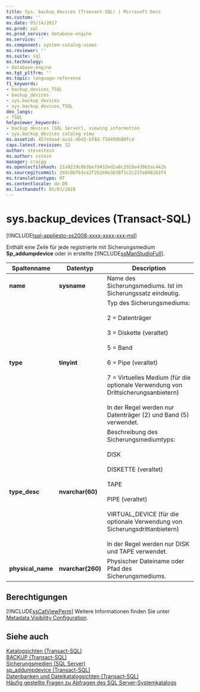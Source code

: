 ```yaml
---
title: Sys. backup_devices (Transact-SQL) | Microsoft Docs
ms.custom: ''
ms.date: 03/14/2017
ms.prod: sql
ms.prod_service: database-engine
ms.service: ''
ms.component: system-catalog-views
ms.reviewer: ''
ms.suite: sql
ms.technology:
- database-engine
ms.tgt_pltfrm: ''
ms.topic: language-reference
f1_keywords:
- backup_devices_TSQL
- backup_devices
- sys.backup_devices
- sys.backup_devices_TSQL
dev_langs:
- TSQL
helpviewer_keywords:
- backup devices [SQL Server], viewing information
- sys.backup_devices catalog view
ms.assetid: 457edaa4-aca1-4bd3-bf8d-734490b80fcd
caps.latest.revision: 32
author: stevestein
ms.author: sstein
manager: craigg
ms.openlocfilehash: 21a9219c0b3be7d432ed2a8c2918e43962ac441b
ms.sourcegitcommit: 2ddc0bfb3ce2f2b160e3638f1c2c237a898263f4
ms.translationtype: HT
ms.contentlocale: de-DE
ms.lasthandoff: 05/03/2018
---
```

# <a name="sysbackupdevices-transact-sql"></a>sys.backup_devices (Transact-SQL)
[!INCLUDE[tsql-appliesto-ss2008-xxxx-xxxx-xxx-md](../../includes/tsql-appliesto-ss2008-xxxx-xxxx-xxx-md.md)]

  Enthält eine Zeile für jede registrierte mit Sicherungsmedium **Sp_addumpdevice** oder in erstellte [!INCLUDE[ssManStudioFull](../../includes/ssmanstudiofull-md.md)].  
  
|Spaltenname|Datentyp|Description|  
|-----------------|---------------|-----------------|  
|**name**|**sysname**|Name des Sicherungsmediums. Ist im Sicherungssatz eindeutig.|  
|**type**|**tinyint**|Typ des Sicherungsmediums:<br /><br /> 2 = Datenträger<br /><br /> 3 = Diskette (veraltet)<br /><br /> 5 = Band<br /><br /> 6 = Pipe (veraltet)<br /><br /> 7 = Virtuelles Medium (für die optionale Verwendung von Drittsicherungsanbietern)<br /><br /> In der Regel werden nur Datenträger (2) und Band (5) verwendet.|  
|**type_desc**|**nvarchar(60)**|Beschreibung des Sicherungsmediumtyps:<br /><br /> DISK<br /><br /> DISKETTE (veraltet)<br /><br /> TAPE<br /><br /> PIPE (veraltet)<br /><br /> VIRTUAL_DEVICE (für die optionale Verwendung von Sicherungsdrittanbietern)<br /><br /> In der Regel werden nur DISK und TAPE verwendet.|  
|**physical_name**|**nvarchar(260)**|Physischer Dateiname oder Pfad des Sicherungsmediums.|  
  
## <a name="permissions"></a>Berechtigungen  
 [!INCLUDE[ssCatViewPerm](../../includes/sscatviewperm-md.md)] Weitere Informationen finden Sie unter [Metadata Visibility Configuration](../../relational-databases/security/metadata-visibility-configuration.md).  
  
## <a name="see-also"></a>Siehe auch  
 [Katalogsichten &#40;Transact-SQL&#41;](../../relational-databases/system-catalog-views/catalog-views-transact-sql.md)   
 [BACKUP &#40;Transact-SQL&#41;](../../t-sql/statements/backup-transact-sql.md)   
 [Sicherungsmedien &#40;SQL Server&#41;](../../relational-databases/backup-restore/backup-devices-sql-server.md)   
 [sp_addumpdevice &#40;Transact-SQL&#41;](../../relational-databases/system-stored-procedures/sp-addumpdevice-transact-sql.md)   
 [Datenbanken und Dateikatalogsichten &#40;Transact-SQL&#41;](../../relational-databases/system-catalog-views/databases-and-files-catalog-views-transact-sql.md)   
 [Häufig gestellte Fragen zu Abfragen des SQL Server-Systemkatalogs](../../relational-databases/system-catalog-views/querying-the-sql-server-system-catalog-faq.md)  
  
  
